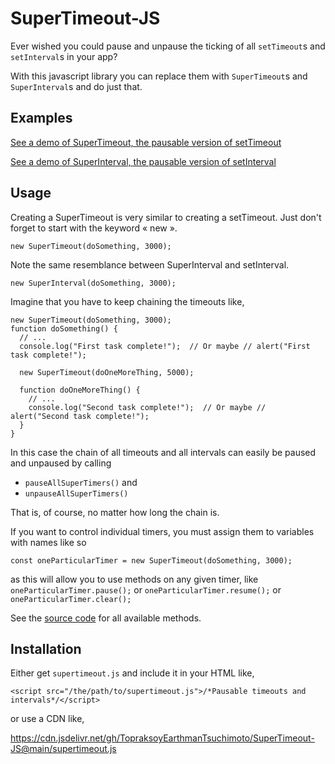 # SuperTimeout-JS
Ever wished you could pause and unpause the ticking of all `setTimeout`s and `setInterval`s in your app?

With this javascript library you can replace them with `SuperTimeout`s and `SuperInterval`s and do just that.

## Examples
[See a demo of SuperTimeout, the pausable version of setTimeout](https://topraksoyearthmantsuchimoto.github.io/SuperTimeout-JS/index3.html)

[See a demo of SuperInterval, the pausable version of setInterval](https://topraksoyearthmantsuchimoto.github.io/SuperTimeout-JS/index2.html)

## Usage
Creating a SuperTimeout is very similar to creating a setTimeout. Just don't forget to start with the keyword « new ».
```
new SuperTimeout(doSomething, 3000);
```
Note the same resemblance between SuperInterval and setInterval.
```
new SuperInterval(doSomething, 3000);
```
Imagine that you have to keep chaining the timeouts like,
```
new SuperTimeout(doSomething, 3000);
function doSomething() {
  // ...
  console.log("First task complete!");  // Or maybe // alert("First task complete!");

  new SuperTimeout(doOneMoreThing, 5000);

  function doOneMoreThing() {
    // ...
    console.log("Second task complete!");  // Or maybe // alert("Second task complete!");
  }
}
```
In this case the chain of all timeouts and all intervals can easily be paused and unpaused by calling
* `pauseAllSuperTimers()`
and
* `unpauseAllSuperTimers()`

That is, of course, no matter how long the chain is.

If you want to control individual timers, you must assign them to variables with names like so
```
const oneParticularTimer = new SuperTimeout(doSomething, 3000);
```
as this will allow you to use methods on any given timer, like
`oneParticularTimer.pause();`
or
`oneParticularTimer.resume();`
or
`oneParticularTimer.clear();`

See the [source code](https://github.com/TopraksoyEarthmanTsuchimoto/SuperTimeout-JS/blob/main/supertimeout.js) for all available methods.

## Installation
Either get `supertimeout.js` and include it in your HTML like,
```
<script src="/the/path/to/supertimeout.js">/*Pausable timeouts and intervals*/</script>
```
or use a CDN like,

https://cdn.jsdelivr.net/gh/TopraksoyEarthmanTsuchimoto/SuperTimeout-JS@main/supertimeout.js

